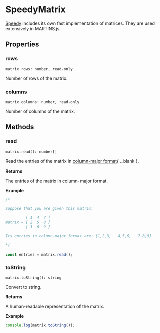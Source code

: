 # SpeedyMatrix

[Speedy](speedy.md) includes its own fast implementation of matrices. They are used extensively in MARTINS.js.

## Properties

### rows

`matrix.rows: number, read-only`

Number of rows of the matrix.

### columns

`matrix.columns: number, read-only`

Number of columns of the matrix.

## Methods

### read

`matrix.read(): number[]`

Read the entries of the matrix in [column-major format](https://en.wikipedia.org/wiki/Row-_and_column-major_order){ ._blank }.

**Returns**

The entries of the matrix in column-major format.

**Example**

```js
/*

Suppose that you are given this matrix:

         [ 1  4  7 ]
matrix = [ 2  5  8 ]
         [ 3  6  9 ]

Its entries in column-major format are: [1,2,3,   4,5,6,   7,8,9]

*/

const entries = matrix.read();
```

### toString

`matrix.toString(): string`

Convert to string.

**Returns**

A human-readable representation of the matrix.

**Example**

```js
console.log(matrix.toString());
```